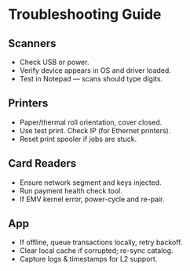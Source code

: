 # Troubleshooting Guide

## Scanners
- Check USB or power.
- Verify device appears in OS and driver loaded.
- Test in Notepad — scans should type digits.

## Printers
- Paper/thermal roll orientation, cover closed.
- Use test print. Check IP (for Ethernet printers).
- Reset print spooler if jobs are stuck.

## Card Readers
- Ensure network segment and keys injected.
- Run payment health check tool.
- If EMV kernel error, power-cycle and re-pair.

## App
- If offline, queue transactions locally, retry backoff.
- Clear local cache if corrupted; re-sync catalog.
- Capture logs & timestamps for L2 support.
